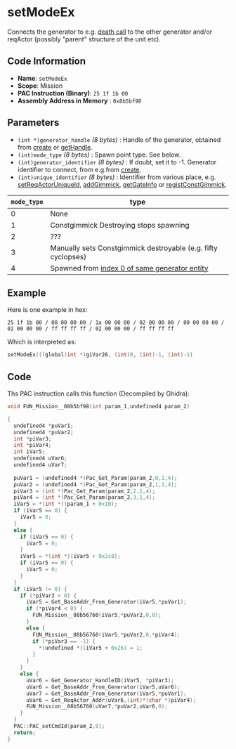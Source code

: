# setModeEx

Connects the generator to e.g. [death call](./setdeathcall.md) to the other generator and/or reqActor (possibly "parent" structure of the unit etc).

## Code Information

- **Name**: `setModeEx`
- **Scope**: Mission
- **PAC Instruction (Binary)**: `25 1f 1b 00`
- **Assembly Address in Memory** : `0x8b5bf98`

## Parameters

- `(int *)generator_handle` *(8 bytes)* : Handle of the generator, obtained from [create](./create.md) or [getHandle](./gethandle.md).
- `(int)mode_type` *(8 bytes)* : Spawn point type. See below.
- `(int)generator_identifier` *(8 bytes)* : If doubt, set it to -1. Generator identifier to connect, from e.g.from [create](./create.md).
- `(int)unique_identifier` *(8 bytes)* : Identifier from various place, e.g. [setReqActorUniqueId](./setreqactoruniqueid.md), [addGimmick](./addgimmick.md), [getGateInfo](./getgateinfo.md) or [registConstGimmick](./registconstgimmick.md).

|`mode_type`|type|
|---|---|
|0|None|
|1|Constgimmick Destroying stops spawning|
|2|???|
|3|Manually sets Constgimmick destroyable (e.g. fifty cyclopses)|
|4|Spawned from [index 0 of same generator entity](./guide/how-to-create-an-enemy-target.md#reqactor-method)|

## Example

Here is one example in hex:

```25 1f 1b 00 / 08 00 00 00 / 1a 00 00 00 / 02 00 00 00 / 00 00 00 00 / 02 00 00 00 / ff ff ff ff / 02 00 00 00 / ff ff ff ff```

Which is interpreted as:

```c
setModeEx(((global)int *)giVar26, (int)0, (int)-1, (int)-1)
```

## Code

Ths PAC instruction calls this function (Decompiled by Ghidra):

```c
void FUN_Mission__08b5bf98(int param_1,undefined4 param_2)

{
  undefined4 *puVar1;
  undefined4 *puVar2;
  int *piVar3;
  int *piVar4;
  int iVar5;
  undefined4 uVar6;
  undefined4 uVar7;
  
  puVar1 = (undefined4 *)Pac_Get_Param(param_2,0,1,4);
  puVar2 = (undefined4 *)Pac_Get_Param(param_2,1,1,4);
  piVar3 = (int *)Pac_Get_Param(param_2,2,1,4);
  piVar4 = (int *)Pac_Get_Param(param_2,3,1,4);
  iVar5 = *(int *)(param_1 + 0x10);
  if (iVar5 == 0) {
    iVar5 = 0;
  }
  else {
    if (iVar5 == 0) {
      iVar5 = 0;
    }
    iVar5 = *(int *)(iVar5 + 0x2c8);
    if (iVar5 == 0) {
      iVar5 = 0;
    }
  }
  if (iVar5 != 0) {
    if (*piVar3 < 0) {
      iVar5 = Get_BaseAddr_From_Generator(iVar5,*puVar1);
      if (*piVar4 < 0) {
        FUN_Mission__08b56760(iVar5,*puVar2,0,0);
      }
      else {
        FUN_Mission__08b56760(iVar5,*puVar2,0,*piVar4);
        if (*piVar3 == -1) {
          *(undefined *)(iVar5 + 0x26) = 1;
        }
      }
    }
    else {
      uVar6 = Get_Generator_HandleID(iVar5, *piVar3);
      uVar6 = Get_BaseAddr_From_Generator(iVar5,uVar6);
      uVar7 = Get_BaseAddr_From_Generator(iVar5,*puVar1);
      uVar6 = Get_ReqActor_Addr(uVar6,(int)*(char *)piVar4);
      FUN_Mission__08b56760(uVar7,*puVar2,uVar6,0);
    }
  }
  PAC::PAC_setCmdId(param_2,0);
  return;
}
```


